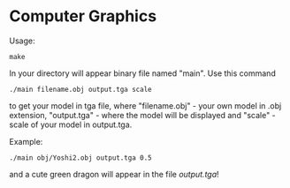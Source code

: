 # Computer Graphics

Usage:

```
make
```

In your directory will appear binary file named "main". Use this command

```
./main filename.obj output.tga scale
```

to get your model in tga file, where "filename.obj" - your own model in .obj extension, "output.tga" - where the model will be displayed and "scale" - scale of your model in output.tga.

Example:

```
./main obj/Yoshi2.obj output.tga 0.5
```

and a cute green dragon will appear in the file *output.tga*! 